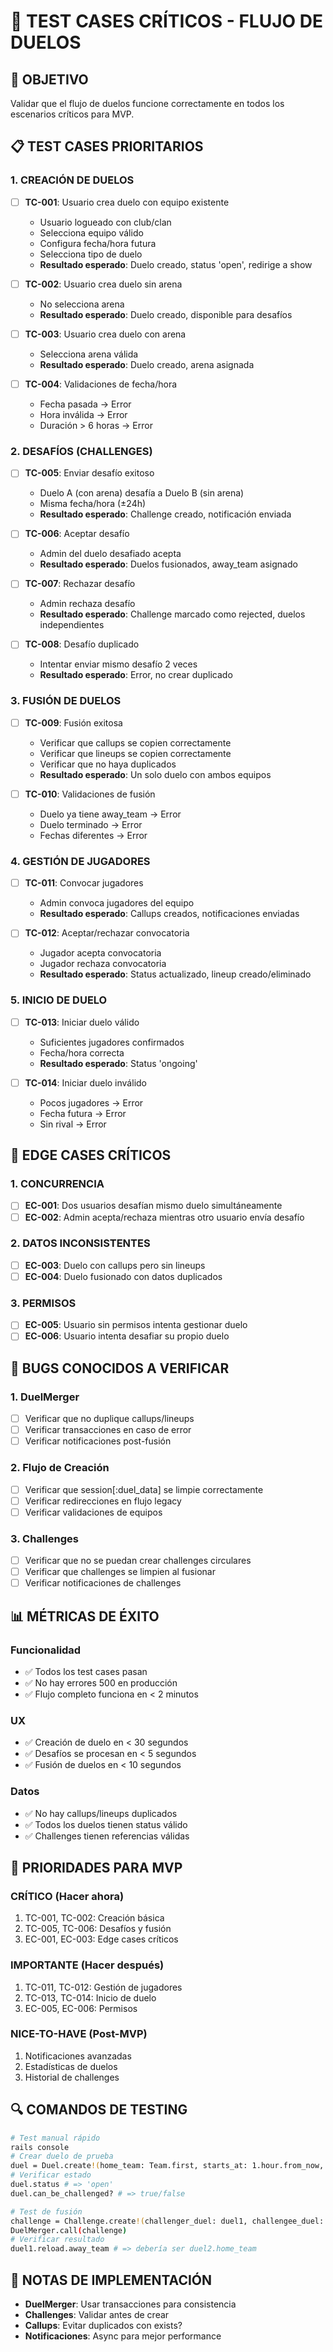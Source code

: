 # 🧪 TEST CASES CRÍTICOS - FLUJO DE DUELOS

## 🎯 **OBJETIVO**
Validar que el flujo de duelos funcione correctamente en todos los escenarios críticos para MVP.

## 📋 **TEST CASES PRIORITARIOS**

### **1. CREACIÓN DE DUELOS**
- [ ] **TC-001**: Usuario crea duelo con equipo existente
  - Usuario logueado con club/clan
  - Selecciona equipo válido
  - Configura fecha/hora futura
  - Selecciona tipo de duelo
  - **Resultado esperado**: Duelo creado, status 'open', redirige a show

- [ ] **TC-002**: Usuario crea duelo sin arena
  - No selecciona arena
  - **Resultado esperado**: Duelo creado, disponible para desafíos

- [ ] **TC-003**: Usuario crea duelo con arena
  - Selecciona arena válida
  - **Resultado esperado**: Duelo creado, arena asignada

- [ ] **TC-004**: Validaciones de fecha/hora
  - Fecha pasada → Error
  - Hora inválida → Error
  - Duración > 6 horas → Error

### **2. DESAFÍOS (CHALLENGES)**
- [ ] **TC-005**: Enviar desafío exitoso
  - Duelo A (con arena) desafía a Duelo B (sin arena)
  - Misma fecha/hora (±24h)
  - **Resultado esperado**: Challenge creado, notificación enviada

- [ ] **TC-006**: Aceptar desafío
  - Admin del duelo desafiado acepta
  - **Resultado esperado**: Duelos fusionados, away_team asignado

- [ ] **TC-007**: Rechazar desafío
  - Admin rechaza desafío
  - **Resultado esperado**: Challenge marcado como rejected, duelos independientes

- [ ] **TC-008**: Desafío duplicado
  - Intentar enviar mismo desafío 2 veces
  - **Resultado esperado**: Error, no crear duplicado

### **3. FUSIÓN DE DUELOS**
- [ ] **TC-009**: Fusión exitosa
  - Verificar que callups se copien correctamente
  - Verificar que lineups se copien correctamente
  - Verificar que no haya duplicados
  - **Resultado esperado**: Un solo duelo con ambos equipos

- [ ] **TC-010**: Validaciones de fusión
  - Duelo ya tiene away_team → Error
  - Duelo terminado → Error
  - Fechas diferentes → Error

### **4. GESTIÓN DE JUGADORES**
- [ ] **TC-011**: Convocar jugadores
  - Admin convoca jugadores del equipo
  - **Resultado esperado**: Callups creados, notificaciones enviadas

- [ ] **TC-012**: Aceptar/rechazar convocatoria
  - Jugador acepta convocatoria
  - Jugador rechaza convocatoria
  - **Resultado esperado**: Status actualizado, lineup creado/eliminado

### **5. INICIO DE DUELO**
- [ ] **TC-013**: Iniciar duelo válido
  - Suficientes jugadores confirmados
  - Fecha/hora correcta
  - **Resultado esperado**: Status 'ongoing'

- [ ] **TC-014**: Iniciar duelo inválido
  - Pocos jugadores → Error
  - Fecha futura → Error
  - Sin rival → Error

## 🔧 **EDGE CASES CRÍTICOS**

### **1. CONCURRENCIA**
- [ ] **EC-001**: Dos usuarios desafían mismo duelo simultáneamente
- [ ] **EC-002**: Admin acepta/rechaza mientras otro usuario envía desafío

### **2. DATOS INCONSISTENTES**
- [ ] **EC-003**: Duelo con callups pero sin lineups
- [ ] **EC-004**: Duelo fusionado con datos duplicados

### **3. PERMISOS**
- [ ] **EC-005**: Usuario sin permisos intenta gestionar duelo
- [ ] **EC-006**: Usuario intenta desafiar su propio duelo

## 🚨 **BUGS CONOCIDOS A VERIFICAR**

### **1. DuelMerger**
- [ ] Verificar que no duplique callups/lineups
- [ ] Verificar transacciones en caso de error
- [ ] Verificar notificaciones post-fusión

### **2. Flujo de Creación**
- [ ] Verificar que session[:duel_data] se limpie correctamente
- [ ] Verificar redirecciones en flujo legacy
- [ ] Verificar validaciones de equipos

### **3. Challenges**
- [ ] Verificar que no se puedan crear challenges circulares
- [ ] Verificar que challenges se limpien al fusionar
- [ ] Verificar notificaciones de challenges

## 📊 **MÉTRICAS DE ÉXITO**

### **Funcionalidad**
- ✅ Todos los test cases pasan
- ✅ No hay errores 500 en producción
- ✅ Flujo completo funciona en < 2 minutos

### **UX**
- ✅ Creación de duelo en < 30 segundos
- ✅ Desafíos se procesan en < 5 segundos
- ✅ Fusión de duelos en < 10 segundos

### **Datos**
- ✅ No hay callups/lineups duplicados
- ✅ Todos los duelos tienen status válido
- ✅ Challenges tienen referencias válidas

## 🎯 **PRIORIDADES PARA MVP**

### **CRÍTICO (Hacer ahora)**
1. TC-001, TC-002: Creación básica
2. TC-005, TC-006: Desafíos y fusión
3. EC-001, EC-003: Edge cases críticos

### **IMPORTANTE (Hacer después)**
1. TC-011, TC-012: Gestión de jugadores
2. TC-013, TC-014: Inicio de duelo
3. EC-005, EC-006: Permisos

### **NICE-TO-HAVE (Post-MVP)**
1. Notificaciones avanzadas
2. Estadísticas de duelos
3. Historial de challenges

## 🔍 **COMANDOS DE TESTING**

```bash
# Test manual rápido
rails console
# Crear duelo de prueba
duel = Duel.create!(home_team: Team.first, starts_at: 1.hour.from_now, duel_type: 'friendly')
# Verificar estado
duel.status # => 'open'
duel.can_be_challenged? # => true/false

# Test de fusión
challenge = Challenge.create!(challenger_duel: duel1, challengee_duel: duel2)
DuelMerger.call(challenge)
# Verificar resultado
duel1.reload.away_team # => debería ser duel2.home_team
```

## 📝 **NOTAS DE IMPLEMENTACIÓN**

- **DuelMerger**: Usar transacciones para consistencia
- **Challenges**: Validar antes de crear
- **Callups**: Evitar duplicados con exists?
- **Notificaciones**: Async para mejor performance 